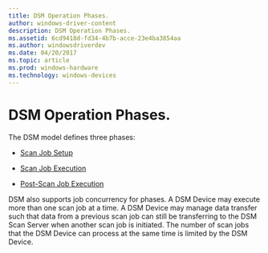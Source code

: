 ```yaml
---
title: DSM Operation Phases.
author: windows-driver-content
description: DSM Operation Phases.
ms.assetid: 6cd9418d-fd34-4b7b-acce-23e4ba3854aa
ms.author: windowsdriverdev
ms.date: 04/20/2017
ms.topic: article
ms.prod: windows-hardware
ms.technology: windows-devices
---
```


# DSM Operation Phases.


The DSM model defines three phases:

-   [Scan Job Setup](scan-job-setup.md)

-   [Scan Job Execution](scan-job-execution.md)

-   [Post-Scan Job Execution](post-scan-job-execution.md)

DSM also supports job concurrency for phases. A DSM Device may execute more than one scan job at a time. A DSM Device may manage data transfer such that data from a previous scan job can still be transferring to the DSM Scan Server when another scan job is initiated. The number of scan jobs that the DSM Device can process at the same time is limited by the DSM Device.

 

 




